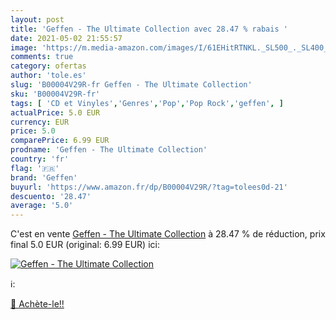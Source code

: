 ```yaml
---
layout: post
title: 'Geffen - The Ultimate Collection avec 28.47 % rabais '
date: 2021-05-02 21:55:57
image: 'https://m.media-amazon.com/images/I/61EHitRTNKL._SL500_._SL400_.jpg'
comments: true
category: ofertas
author: 'tole.es'
slug: 'B00004V29R-fr Geffen - The Ultimate Collection'
sku: 'B00004V29R-fr'
tags: [ 'CD et Vinyles','Genres','Pop','Pop Rock','geffen', ]
actualPrice: 5.0 EUR
currency: EUR
price: 5.0
comparePrice: 6.99 EUR
prodname: 'Geffen - The Ultimate Collection'
country: 'fr'
flag: '🇫🇷'
brand: 'Geffen'
buyurl: 'https://www.amazon.fr/dp/B00004V29R/?tag=tolees0d-21'
descuento: '28.47'
average: '5.0'
---
```


C'est en vente [Geffen - The Ultimate Collection](https://www.amazon.fr/dp/B00004V29R/?tag=tolees0d-21)  à  28.47 % de réduction, prix final  5.0 EUR (original: 6.99 EUR) ici:

[![Geffen - The Ultimate Collection](https://m.media-amazon.com/images/I/61EHitRTNKL._SL500_._SL400_.jpg)](https://www.amazon.fr/dp/B00004V29R/?tag=tolees0d-21)

ℹ️:


[🛒 Achète-le!!](https://www.amazon.fr/dp/B00004V29R/?tag=tolees0d-21)
